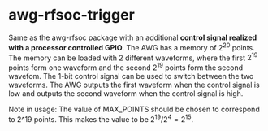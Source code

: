 # awg-rfsoc-trigger
Same as the awg-rfsoc package with an additional <b>control signal realized with a processor controlled GPIO</b>.
The AWG has a memory of $2^{20}$ points. 
The memory can be loaded with 2 different waveforms, where the first $2^{19}$ points form one waveform and the second $2^{19}$ points form the second wavefom.
The 1-bit control signal can be used to switch between the two waveforms. The AWG outputs the first waveform when the control signal is low and outputs the second waveform when the control signal is high.

Note in usage:
The value of MAX_POINTS should be chosen to correspond to 2^19 points. This makes the value to be $2^{19}/2^4 = 2^{15}$.
